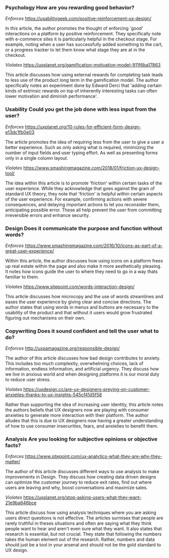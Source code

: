 <h3>Psychology
How are you rewarding good behavior?</h3>

<i>Enforces</i> https://usabilitygeek.com/positive-reinforcement-ux-design/

In this article, the author promotes the thought of enforcing 'good' interactions on a platform by positive reinforcement. They specifically note with e-commerce sites it is particularly helpful in the checkout stage. For example, noting when a user has successfully added something to the cart, or a progress tracker to let them know what stage they are at in the checkout.

<i>Violates</i> https://uxplanet.org/gamification-motivation-model-911f6ba17863

This article discusses how using external rewards for completing task leads to less use of the product long term in the gamification model. The author specifically notes an experiment done by Edward Derci that 'adding certain kinds of extrinsic rewards on top of inherently interesting tasks can often lower motivation and diminish performance'.


<h3>Usability
Could you get the job done with less input from the user?</h3>

<i>Enforces</i> https://uxplanet.org/10-rules-for-efficient-form-design-e13dc1fb0e03

The article promotes the idea of requiring less from the user to give a user a better experience. Such as only asking what is required, minimizing the number of input fields and user typing effort. As well as presenting forms only in a single column layout.

<i>Violates</i> https://www.smashingmagazine.com/2018/01/friction-ux-design-tool/

The idea within this article is to promote 'friction' within certain tasks of the user experience. While they acknowledge that goes against the grain of standard UX theory, they note that 'friction' is helpful within certain aspects of the user experience. For example, confirming actions with severe consequences, and delaying important actions to let you reconsider them, anticipating possible error. These all help prevent the user from committing irreversible errors and enhance security.

<h3>Design
Does it communicate the purpose and function without words?</h3>

<i>Enforces</i> https://www.smashingmagazine.com/2016/10/icons-as-part-of-a-great-user-experience/

Within this article, the author discusses how using icons on a platform frees up real estate within the page and also make it more aesthetically pleasing. It notes how icons guide the user to where they need to go in a way thats familiar to them.

<i>Violates</i> https://www.sitepoint.com/words-interaction-design/

This article discusses how microcopy and the use of words streamlines and eases the user experience by giving clear and concise directions. The author states that using words in menus and buttons are necessary to the usability of the product and that without it users would grow frustrated figuring out mechanisms on their own.

<h3>Copywriting
Does it sound confident and tell the user what to do?</h3>

<i>Enforces</i> http://uxpamagazine.org/responsible-design/

The author of this article discusses how bad design contributes to anxiety. This includes too much complexity, overwhelming choices, lack of information, endless information, and artificial urgency. They discuss how we live in anxious world and when designing platforms it is our moral duty to reduce user stress.

<i>Violates</i> https://uxdesign.cc/are-ux-designers-preying-on-customer-anxieties-thanks-to-ux-insights-545cf41d5f58

Rather than supporting the idea of increasing user identity, this article notes the authors beliefs that UX designers now are playing with consumer anxieties to generate more interaction with their platform. The author alludes that this is due to UX designers now having a greater understanding of how to use consumer insecurities, fears, and anxieties to benefit them.

<h3>Analysis
Are you looking for subjective opinions or objective facts?</h3>

<i>Enforces</i> https://www.sitepoint.com/ux-analytics-what-they-are-why-they-matter/

The author of this article discusses different ways to use analysis to make improvements in Design. They discuss how creating data driven designs can optimize the customer journey to reduce exit rates, find out where users are leaving and why, boost conversations and maximize sales.

<i>Violates</i> https://uxplanet.org/stop-asking-users-what-they-want-21e9ba646bce

This article discuss how using analysis techniques where you are asking users direct questions is not effective. The articles surmises that people are rarely truthful in theses situations and often are saying what they think people want to hear and aren't even sure what they want. It also states that research is essential, but not crucial. They state that following the numbers takes the human element out of the research. Rather, numbers and data should just be a tool in your arsenal and should not be the gold standard to UX design.
